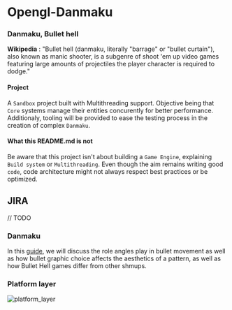 # Opengl-Danmaku

### Danmaku, Bullet hell

**Wikipedia** : "Bullet hell (danmaku, literally "barrage" or "bullet curtain"), also known as manic shooter, is a subgenre of shoot 'em up video games featuring large amounts of projectiles the player character is required to dodge."

#### Project

A `Sandbox` project built with Multithreading support. Objective being that `Core` systems manage their entities concurently for better performance. Additionaly, tooling will be provided to ease the testing process in the creation of complex `Danmaku`.

#### What this README.md is not

Be aware that this project isn't about building a `Game Engine`, explaining `Build system` or `Multithreading`. Even though the aim remains writing good `code`, code architecture might not always respect best practices or be optimized.

## JIRA

// TODO

### Danmaku

In this [guide](https://sparen.github.io/ph3tutorials/ddsga2.html), we will discuss the role angles play in bullet movement as well as how bullet graphic choice affects the aesthetics of a pattern, as well as how Bullet Hell games differ from other shmups.

### Platform layer

![platform_layer](https://github.com/guyllaumedemers/Opengl-Danmaku/Resources/OS_architecture.png)